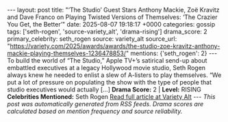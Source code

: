 --- layout: post title: "‘The Studio’ Guest Stars Anthony Mackie, Zoë Kravitz and Dave Franco on Playing Twisted Versions of Themselves: ‘The Crazier You Get, the Better’" date: 2025-08-07 19:18:17 +0000 categories: gossip tags: ['seth-rogen', 'source-variety_alt', 'drama-rising'] drama_score: 2 primary_celebrity: seth_rogen source: variety_alt source_url: "https://variety.com/2025/awards/awards/the-studio-zoe-kravitz-anthony-mackie-playing-themselves-1236478853/" mentions: {'seth_rogen': 2} --- To build the world of “The Studio,” Apple TV+’s satirical send-up about embattled executives at a legacy Hollywood movie studio, Seth Rogen always knew he needed to enlist a slew of A-listers to play themselves. “We put a lot of pressure on populating the show with the type of people that studio executives would actually […] **Drama Score:** 2 | **Level:** RISING **Celebrities Mentioned:** Seth Rogen [Read full article at Variety Alt](https://variety.com/2025/awards/awards/the-studio-zoe-kravitz-anthony-mackie-playing-themselves-1236478853/) --- *This post was automatically generated from RSS feeds. Drama scores are calculated based on mention frequency and source reliability.*